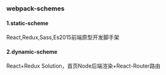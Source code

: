 ### webpack-schemes

#### 1.static-scheme
React,Redux,Sass,Es2015前端原型开发脚手架

#### 2.dynamic-scheme
React+Redux Solution，首页Node后端渲染+React-Router路由

